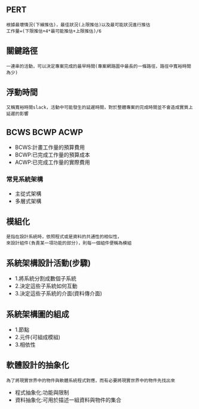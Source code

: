 ## PERT
```
根據最壞情況(下線推估)，最佳狀況(上限推估)以及最可能狀況進行推估
工作量=(下限推估+4*最可能推估+上限推估)/6
```
## 關鍵路徑
```
一連串的活動，可以決定專案完成的最早時間(專案網路圖中最長的一條路徑，路徑中寬裕時間為少)
```
## 浮動時間
```
又稱寬裕時間slack，活動中可能發生的延遲時間，對於整體專案的完成時間並不會造成實質上延遲的影響
```
## BCWS BCWP ACWP
- BCWS:計畫工作量的預算費用
- BCWP:已完成工作量的預算成本
- ACWP:已完成工作量的實際費用
### 常見系統架構
- 主從式架構
- 多層式架構
## 模組化
```
是指在設計系統時，依照程式或是資料的共通性的相似性，
來設計組件(負責某一項功能的部分)，則每一個組件便稱為模組
```
## 系統架構設計活動(步驟)
- 1.將系統分割成數個子系統
- 2.決定這些子系統如何互動
- 3.決定這些子系統的介面(資料傳介面)
## 系統架構圖的組成
- 1.節點
- 2.元件(可組成模組)
- 3.相依性
## 軟體設計的抽象化
```
為了將現實世界中的物件與軟體系統程式對應，而有必要將現實世界中的物件先找出來
```
- 程式抽象化:功能與限制 
- 資料抽象化:可用於描述一組資料與物件的集合
